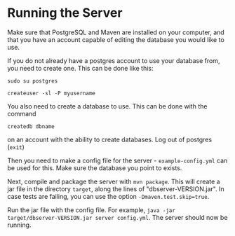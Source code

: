 # Running the Server

Make sure that PostgreSQL and Maven are installed on your computer, and that you
have an account capable of editing the database you would like to use.

If you do not already have a postgres account to use your database from, you need
to create one. This can be done like this:
```
sudo su postgres

createuser -sl -P myusername
```

You also need to create a database to use. This can be done with the command
```
createdb dbname
```
on an account with the ability to create databases. Log out of postgres (```exit```)

Then you need to make a config file for the server - ```example-config.yml```
can be used for this. Make sure the database you point to exists.

Next, compile and package the server with ```mvn package```. This will create a
jar file in the directory ```target```, along the lines of "dbserver-VERSION.jar".
In case tests are failing, you can use the option ```-Dmaven.test.skip=true```.

Run the jar file with the config file. For example,
```java -jar target/dbserver-VERSION.jar server config.yml```. The server should
now be running.